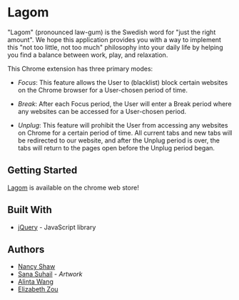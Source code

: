 # Lagom

"Lagom" (pronounced law-gum) is the Swedish word for "just the right amount". We hope this application provides you with a way to implement this "not too little, not too much" philosophy into your daily life by helping you find a balance between work, play, and relaxation.

This Chrome extension has three primary modes:

* *Focus*: This feature allows the User to (blacklist) block certain websites on the Chrome browser for a User-chosen period of time.

* *Break*: After each Focus period, the User will enter a Break period where any websites can be accessed for a User-chosen period.

* *Unplug*: This feature will prohibit the User from accessing any websites on Chrome for a certain period of time. All current tabs and new tabs will be redirected to our website, and after the Unplug period is over, the tabs will return to the pages open before the Unplug period began.

## Getting Started

[Lagom](https://chrome.google.com/webstore/detail/lagom/cjahhkgnmjmjagpahdpddpbkcpbeccoh?hl=en) is available on the chrome web store!

## Built With

* [jQuery](http://jquery.com/) - JavaScript library

## Authors

* [Nancy Shaw](https://github.com/itsnshaw)
* [Sana Suhail](https://github.com/sakuraa-329) - *Artwork*
* [Alinta Wang](https://github.com/alintawang)
* [Elizabeth Zou](https://github.com/wflms20110333)
